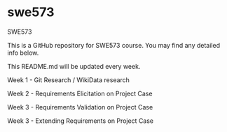 # swe573
SWE573

This is a GitHub repository for SWE573 course. You may find any detailed info below.

This README.md will be updated every week.

Week 1 - Git Research / WikiData research

Week 2 - Requirements Elicitation on Project Case 

Week 3 - Requirements Validation on Project Case 

Week 3 - Extending Requirements on Project Case 
